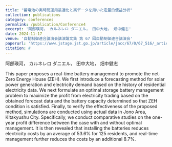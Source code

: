 ```yaml
---
title: "蓄電池の実時間運用最適化と実データを用いた定量的便益分析"
collection: publications
category: conferences
permalink: /publication/Conference4
excerpt: '阿部瑛河， カルネレロ ダニエル， 田中大地， 畑中健志'
date: 2024-11-17
venue: '自動制御連合講演会講演論文集 第 67 回自動制御連合講演会'
paperurl: 'https://www.jstage.jst.go.jp/article/jacc/67/0/67_516/_article/-char/ja/'
citation: #
---
```

阿部瑛河， カルネレロ ダニエル， 田中大地， 畑中健志

This paper proposes a real-time battery management to promote the net-Zero Energy House (ZEH). We first introduce a forecasting method for solar power generation and electricity demand based on the history of residential electricity data. We next formulate an optimal storage battery management problem to maximize the profit from electricity trading based on the obtained forecast data and the battery capacity determined so that ZEH condition is satisfied. Finally, to verify the effectiveness of the proposed method, simulations are conducted using actual data in Jono Area, Kitakyushu City. Specifically, we conduct comparative studies on the one-year profit difference between the case with and without optimal management. It is then revealed that installing the batteries reduces electricity costs by an average of 53.6% for 125 residents, and real-time management further reduces the costs by an additional 8.7%.
